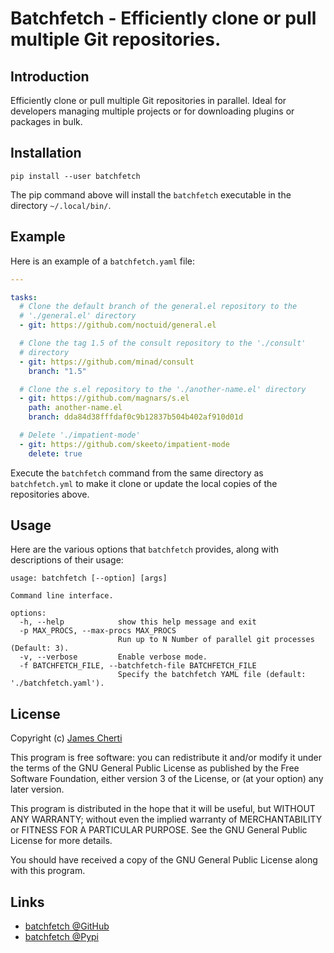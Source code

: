 # Batchfetch - Efficiently clone or pull multiple Git repositories.

## Introduction

Efficiently clone or pull multiple Git repositories in parallel. Ideal for developers managing multiple projects or for downloading plugins or packages in bulk.

## Installation

```
pip install --user batchfetch
```

The pip command above will install the `batchfetch` executable in the directory `~/.local/bin/`.

## Example

Here is an example of a `batchfetch.yaml` file:

```yaml
---

tasks:
  # Clone the default branch of the general.el repository to the
  # './general.el' directory
  - git: https://github.com/noctuid/general.el

  # Clone the tag 1.5 of the consult repository to the './consult'
  # directory
  - git: https://github.com/minad/consult
    branch: "1.5"

  # Clone the s.el repository to the './another-name.el' directory
  - git: https://github.com/magnars/s.el
    path: another-name.el
    branch: dda84d38fffdaf0c9b12837b504b402af910d01d

  # Delete './impatient-mode'
  - git: https://github.com/skeeto/impatient-mode
    delete: true
```

Execute the `batchfetch` command from the same directory as `batchfetch.yml` to make it clone or update the local copies of the repositories above.

## Usage

Here are the various options that `batchfetch` provides, along with descriptions of their usage:

```
usage: batchfetch [--option] [args]

Command line interface.

options:
  -h, --help            show this help message and exit
  -p MAX_PROCS, --max-procs MAX_PROCS
                        Run up to N Number of parallel git processes (Default: 3).
  -v, --verbose         Enable verbose mode.
  -f BATCHFETCH_FILE, --batchfetch-file BATCHFETCH_FILE
                        Specify the batchfetch YAML file (default: './batchfetch.yaml').
```
## License

Copyright (c) [James Cherti](https://www.jamescherti.com)

This program is free software: you can redistribute it and/or modify it under the terms of the GNU General Public License as published by the Free Software Foundation, either version 3 of the License, or (at your option) any later version.

This program is distributed in the hope that it will be useful, but WITHOUT ANY WARRANTY; without even the implied warranty of MERCHANTABILITY or FITNESS FOR A PARTICULAR PURPOSE. See the GNU General Public License for more details.

You should have received a copy of the GNU General Public License along with this program.

## Links

- [batchfetch @GitHub](https://github.com/jamescherti/batchfetch)
- [batchfetch @Pypi](https://pypi.org/project/batchfetch/)

